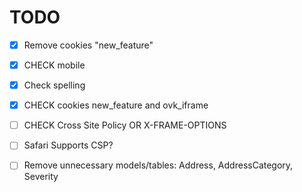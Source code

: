# TODO

- [x] Remove cookies "new_feature"
- [X] CHECK mobile
- [X] Check spelling
- [X] CHECK cookies new_feature and ovk_iframe
- [ ] CHECK Cross Site Policy OR X-FRAME-OPTIONS
- [ ] Safari Supports CSP?


- [ ] Remove unnecessary models/tables: Address, AddressCategory, Severity